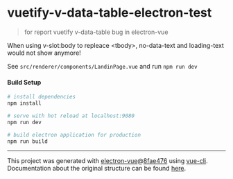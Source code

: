 # vuetify-v-data-table-electron-test

> for report vuetify v-data-table bug in electron-vue

When using v-slot:body to repleace \<tbody\>, no-data-text and loading-text would not show anymore!    
 
See `src/renderer/components/LandinPage.vue` and run `npm run dev`


#### Build Setup

``` bash
# install dependencies
npm install

# serve with hot reload at localhost:9080
npm run dev

# build electron application for production
npm run build


```

---

This project was generated with [electron-vue](https://github.com/SimulatedGREG/electron-vue)@[8fae476](https://github.com/SimulatedGREG/electron-vue/tree/8fae4763e9d225d3691b627e83b9e09b56f6c935) using [vue-cli](https://github.com/vuejs/vue-cli). Documentation about the original structure can be found [here](https://simulatedgreg.gitbooks.io/electron-vue/content/index.html).
